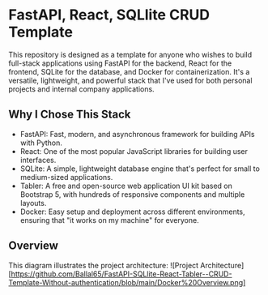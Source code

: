 # FastAPI, React, SQLlite CRUD Template
This repository is designed as a template for anyone who wishes to build full-stack applications using FastAPI for the backend, React for the frontend, SQLite for the database, and Docker for containerization. It's a versatile, lightweight, and powerful stack that I've used for both personal projects and internal company applications.

## Why I Chose This Stack
- FastAPI: Fast, modern, and asynchronous framework for building APIs with Python.
- React: One of the most popular JavaScript libraries for building user interfaces.
- SQLite: A simple, lightweight database engine that's perfect for small to medium-sized applications.
- Tabler: A free and open-source web application UI kit based on Bootstrap 5, with hundreds of responsive components and multiple layouts.
- Docker: Easy setup and deployment across different environments, ensuring that "it works on my machine" for everyone.

## Overview
This diagram illustrates the project architecture:
![Project Architecture][https://github.com/Ballal65/FastAPI-SQLlite-React-Tabler--CRUD-Template-Without-authentication/blob/main/Docker%20Overview.png]
